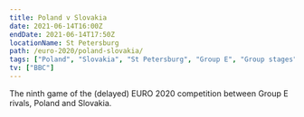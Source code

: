 ```yaml
---
title: Poland v Slovakia
date: 2021-06-14T16:00Z
endDate: 2021-06-14T17:50Z
locationName: St Petersburg
path: /euro-2020/poland-slovakia/
tags: ["Poland", "Slovakia", "St Petersburg", "Group E", "Group stages","EURO 2020"]
tv: ["BBC"]
---
```


The ninth game of the (delayed) EURO 2020 competition between Group E rivals, Poland and Slovakia.